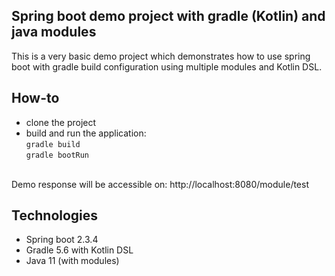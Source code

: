 ## Spring boot demo project with gradle (Kotlin) and java modules
This is a very basic demo project which demonstrates how to use spring boot with gradle build configuration using multiple modules and Kotlin DSL. 

## How-to
* clone the project
* build and run the application:<br/>
`gradle build`<br/>
`gradle bootRun`<br/><br/>

Demo response will be accessible on: http://localhost:8080/module/test

## Technologies
* Spring boot 2.3.4
* Gradle 5.6 with Kotlin DSL
* Java 11 (with modules)
